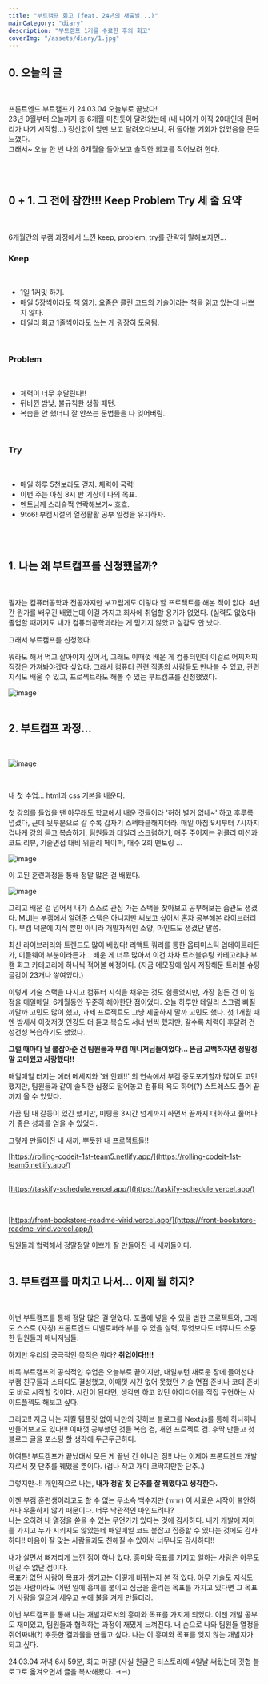 ```yaml
---
title: "부트캠프 회고 (feat. 24년의 새출발...)"
mainCategory: "diary"
description: "부트캠프 1기를 수료한 후의 회고"
coverImg: "/assets/diary/1.jpg"
---
```


## 0\. 오늘의 글
<br/>

프론트엔드 부트캠프가 24.03.04 오늘부로 끝났다!  
23년 9월부터 오늘까지 총 6개월 미친듯이 달려왔는데 (내 나이가 아직 20대인데 흰머리가 나기 시작함...) 정신없이 앞만 보고 달려오다보니, 뒤 돌아볼 기회가 없었음을 문득 느꼈다.  
그래서~ 오늘 한 번 나의 6개월을 돌아보고 솔직한 회고를 적어보려 한다.

<br/>
<br/>

## 0 + 1. 그 전에 잠깐!!! Keep Problem Try 세 줄 요약
<br/>

6개월간의 부캠 과정에서 느낀 keep, problem, try를 간략히 말해보자면...
<br/>

### Keep
<br/>

-   1일 1커밋 하기.
-   매일 5장씩이라도 책 읽기. 요즘은 클린 코드의 기술이라는 책을 읽고 있는데 나쁘지 않다.
-   데일리 회고 1줄씩이라도 쓰는 게 굉장히 도움됨.
<br/>

### Problem
<br/>

-   체력이 너무 후달린다!!
-   뒤바뀐 밤낮, 불규칙한 생활 패턴.
-   복습을 안 했더니 잘 안쓰는 문법들을 다 잊어버림..
<br/>

### Try
<br/>

-   매일 하루 5천보라도 걷자. 체력이 국력!
-   이번 주는 아침 8시 반 기상이 나의 목표.
-   멘토님께 스리슬쩍 연락해보기~ 흐흐.
-   9to6! 부캠시절의 열정활활 공부 일정을 유지하자.
<br/>
<br/>

## 1\. 나는 왜 부트캠프를 신청했을까?
<br/>

필자는 컴퓨터공학과 전공자지만 부끄럽게도 이렇다 할 프로젝트를 해본 적이 없다. 4년간 뭔가를 배우긴 배웠는데 이걸 가지고 회사에 취업할 용기가 없었다. (실력도 없었다) 졸업할 때까지도 내가 컴퓨터공학과라는 게 믿기지 않았고 실감도 안 났다.
<br/>

그래서 부트캠프를 신청했다.
<br/>

뭐라도 해서 먹고 살아야지 싶어서, 그래도 이때껏 배운 게 컴퓨터인데 이걸로 어찌저찌 직장은 가져봐야겠다 싶었다. 그래서 컴퓨터 관련 직종의 사람들도 만나볼 수 있고, 관련 지식도 배울 수 있고, 프로젝트라도 해볼 수 있는 부트캠프를 신청했었다.
<br/>

![image](/assets/diary/1.jpg)
<br/>
<br/>

## 2\. 부트캠프 과정...
<br/>

![image](/assets/diary/1_2.png)

<br/>

내 첫 수업... html과 css 기본을 배운다.
<br/>

첫 강의를 들었을 땐 아무래도 학교에서 배운 것들이라 '허허 별거 없네~' 하고 후루룩 넘겼다, 근데 뒷부분으로 갈 수록 갑자기 스펙타클해지더라. 매일 아침 9시부터 7시까지 겁나게 강의 듣고 복습하기, 팀원들과 데일리 스크럼하기, 매주 주어지는 위클리 미션과 코드 리뷰, 기술면접 대비 위클리 페이퍼, 매주 2회 멘토링 ...
<br/>

![image](/assets/diary/1_3.jpg)
<br/>

이 고된 훈련과정을 통해 정말 많은 걸 배웠다.
<br/>

![image](/assets/diary/1_4.jpg)
<br/>

그리고 배운 걸 넘어서 내가 스스로 관심 가는 스택을 찾아보고 공부해보는 습관도 생겼다. MUI는 부캠에서 알려준 스택은 아니지만 써보고 싶어서 혼자 공부해본 라이브러리다. 부캠 덕분에 지식 뿐만 아니라 개발자적인 소양, 마인드도 생겼단 말씀.
<br/>

최신 라이브러리와 트렌드도 많이 배웠다! 리액트 쿼리를 통한 옵티미스틱 업데이트라든가, 미들웨어 부분이라든가... 배운 게 너무 많아서 이건 차차 트러블슈팅 카테고리나 부캠 회고 카테고리에 하나씩 적어볼 예정이다. (지금 메모장에 임시 저장해둔 트러블 슈팅 글감이 23개나 쌓여있다.)
<br/>

이렇게 기술 스택을 다지고 컴퓨터 지식을 채우는 것도 힘들었지만, 가장 힘든 건 이 일정을 매일매일, 6개월동안 꾸준히 해야한단 점이었다. 오늘 하루만 데일리 스크럼 빠질까말까 고민도 많이 했고, 과제 프로젝트도 그냥 제출하지 말까 고민도 했다. 첫 1개월 때엔 밤새서 이것저것 인강도 더 듣고 복습도 서너 번씩 했지만, 갈수록 체력이 후달려 건성건성 복습하기도 했었다..
<br/>

**그럴 때마다 날 붙잡아준 건 팀원들과 부캠 매니저님들이었다... 뜬금 고백하자면 정말정말 고마웠고 사랑했다!!**
<br/>

매일매일 터지는 에러 메세지와 '왜 안돼!!' 의 연속에서 부캠 중도포기할까 많이도 고민했지만, 팀원들과 같이 솔직한 심정도 털어놓고 컴퓨터 욕도 하며(?) 스트레스도 풀어 끝까지 올 수 있었다.
<br/>

가끔 팀 내 갈등이 있긴 했지만, 미팅을 3시간 넘게까지 하면서 끝까지 대화하고 풀어나가 좋은 성과를 얻을 수 있었다.
<br/>

그렇게 만들어진 내 새끼, 뿌듯한 내 프로젝트들!!
<br/>

[https://rolling-codeit-1st-team5.netlify.app/](https://rolling-codeit-1st-team5.netlify.app/)  
<br/>

[https://taskify-schedule.vercel.app/](https://taskify-schedule.vercel.app/)  

<br/>

[https://front-bookstore-readme-virid.vercel.app/](https://front-bookstore-readme-virid.vercel.app/)
<br/>

팀원들과 협력해서 정말정말 이쁘게 잘 만들어진 내 새끼들이다.
<br/>
<br/>

## 3\. 부트캠프를 마치고 나서... 이제 뭘 하지?
<br/>

이번 부트캠프를 통해 정말 많은 걸 얻었다. 포폴에 넣을 수 있을 법한 프로젝트와, 그래도 스스로 (자칭) 프론트엔드 디벨로퍼라 부를 수 있을 실력, 무엇보다도 너무나도 소중한 팀원들과 매니저님들.
<br/>


하지만 우리의 궁극적인 목적은 뭐다? **취업이다!!!!**
<br/>

비록 부트캠프의 공식적인 수업은 오늘부로 끝이지만, 내일부턴 새로운 장에 들어선다. 부캠 친구들과 스터디도 결성했고, 이때껏 시간 없어 못했던 기술 면접 준비나 코테 준비도 바로 시작할 것이다. 시간이 된다면, 생각만 하고 있던 아이디어를 직접 구현하는 사이드플젝도 해보고 싶다.
<br/>

그리고!! 지금 나는 지킬 템플릿 없이 나만의 깃허브 블로그를 Next.js를 통해 하나하나 만들어보고도 있다!!! 이때껏 공부했던 것들 복습 겸, 개인 프로젝트 겸. 후딱 만들고 첫 블로그 글을 포스팅 할 생각에 두근두근하다.
<br/>

하여튼! 부트캠프가 끝났대서 모든 게 끝난 건 아니란 점!! 나는 이제야 프론트엔드 개발자로서 첫 단추를 꿰맸을 뿐이다. (겁나 작고 개미 코딱지만한 단추..)
<br/>

그렇지만~!! 개인적으로 나는, **내가 정말 첫 단추를 잘 꿰맸다고 생각한다.**
<br/>

이젠 부캠 훈련생이라고도 할 수 없는 무소속 백수지만 (ㅠㅠ) 이 새로운 시작이 불안하거나 우울하지 않기 때문이다. 너무 낙관적인 마인드려나?  
나는 오히려 내 열정을 쏟을 수 있는 무언가가 있다는 것에 감사하다. 내가 개발에 재미를 가지고 누가 시키지도 않았는데 매일매일 코드 붙잡고 집중할 수 있다는 것에도 감사하다!! 마음이 잘 맞는 사람들과도 친해질 수 있어서 너무나도 감사하다!!
<br/>

내가 살면서 뼈저리게 느낀 점이 하나 있다. 흥미와 목표를 가지고 일하는 사람은 아무도 이길 수 없단 점이다.  
목표가 없던 사람이 목표가 생기고는 어떻게 바뀌는지 본 적 있다. 아무 기술도 지식도 없는 사람이라도 어떤 일에 흥미를 붙이고 심금을 울리는 목표를 가지고 있다면 그 목표가 사람을 일으켜 세우고 눈에 불을 켜게 만들더라.
<br/>

이번 부트캠프를 통해 나는 개발자로서의 흥미와 목표를 가지게 되었다. 이젠 개발 공부도 재미있고, 팀원들과 협력하는 과정이 재밌게 느껴진다. 내 손으로 나와 팀원들 열정을 쥐어짜내(?) 뿌듯한 결과물을 만들고 싶다. 나는 이 흥미와 목표를 잊지 않는 개발자가 되고 싶다.
<br/>

24.03.04 저녁 6시 59분, 회고 마침! (사실 원글은 티스토리에 4일날 써뒀는데 깃헙 블로그로 옮겨오면서 글을 복사해왔다. ㅋㅋ)